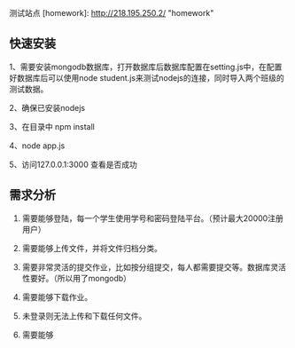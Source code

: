 测试站点   [homework]: http://218.195.250.2/        "homework"
## 快速安装
1、需要安装mongodb数据库，打开数据库后数据库配置在setting.js中，在配置好数据库后可以使用node student.js来测试nodejs的连接，同时导入两个班级的测试数据。

2、确保已安装nodejs

3、在目录中 npm install

4、node app.js

5、访问127.0.0.1:3000 查看是否成功

## 需求分析
1. 需要能够登陆，每一个学生使用学号和密码登陆平台。（预计最大20000注册用户）

2. 需要能够上传文件，并将文件归档分类。

3. 需要非常灵活的提交作业，比如按分组提交，每人都需要提交等。数据库灵活性要好。（所以用了mongodb）

4. 需要能够下载作业。

5. 未登录则无法上传和下载任何文件。

6. 需要能够
